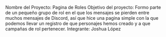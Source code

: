 Nombre del Proyecto: Pagina de Roles
Objetivo del proyecto: Formo parte de un pequeño grupo de rol en el que los mensajes se pierden entre muchos mensajes de Discord, así que hice una pagina simple con la que podemos llevar un registro de que personajes hemos creado y a que campañas de rol pertenecer.
Integrante: Joshua López
